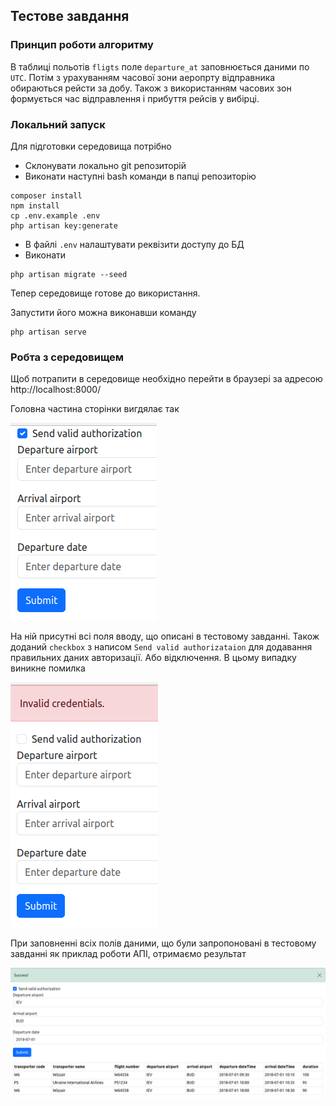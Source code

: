 ## Тестове завдання

### Принцип роботи алгоритму
В таблиці польотів `fligts` поле `departure_at` заповнюється даними по `UTC`.
Потім з урахуванням часової зони аеропрту відправника обираються рейсти за добу.
Також з використанням часових зон формується час відправлення і прибуття рейсів у вибірці.

### Локальний запуск
Для підготовки середовища потрібно
* Склонувати локально git репозиторій
* Виконати наступні bash команди в папці репозиторію
```shell
composer install
npm install
cp .env.example .env
php artisan key:generate
```
* В файлі `.env` налаштувати реквізити доступу до БД
* Виконати
```shell
php artisan migrate --seed
```
Тепер середовище готове до використання.

Запустити його можна виконавши команду
```shell
php artisan serve
```
### Робта з середовищем
Щоб потрапити в середовище необхідно перейти в браузері за адресою http://localhost:8000/

Головна частина сторінки вигдялає так

![img.png](img.png)

На ній присутні всі поля вводу, що описані в тестовому завданні.
Також доданий `checkbox` з написом `Send valid authorizataion` для додавання правильних даних авторизації.
Або відключення. В цьому випадку виникне помилка

![img_1.png](img_1.png)

При заповненні всіх полів даними, що були запропоновані в тестовому завданні як приклад роботи АПІ, отримаємо результат

![img_2.png](img_2.png)
